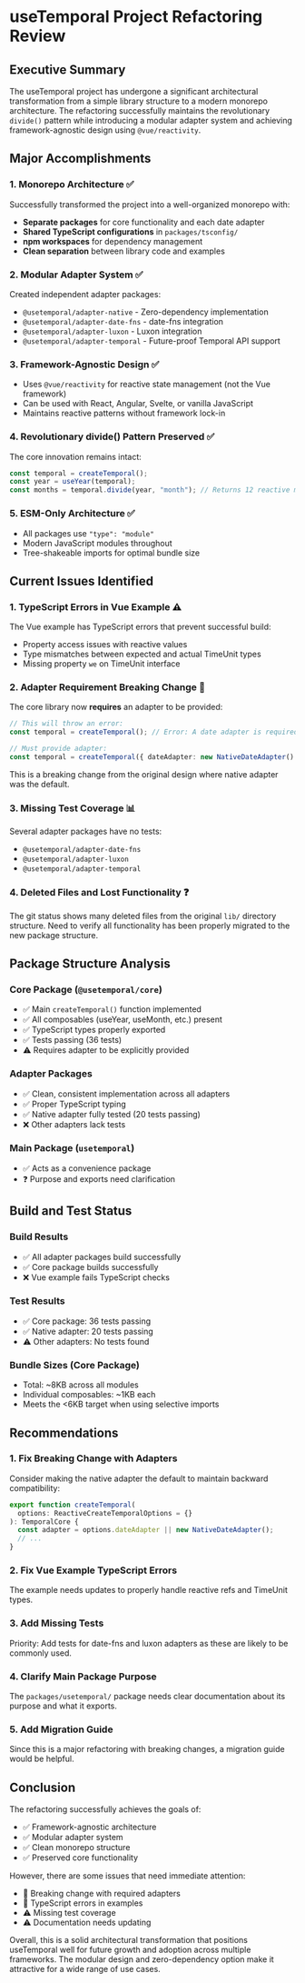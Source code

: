 # useTemporal Project Refactoring Review

## Executive Summary

The useTemporal project has undergone a significant architectural transformation from a simple library structure to a modern monorepo architecture. The refactoring successfully maintains the revolutionary `divide()` pattern while introducing a modular adapter system and achieving framework-agnostic design using `@vue/reactivity`.

## Major Accomplishments

### 1. Monorepo Architecture ✅

Successfully transformed the project into a well-organized monorepo with:

- **Separate packages** for core functionality and each date adapter
- **Shared TypeScript configurations** in `packages/tsconfig/`
- **npm workspaces** for dependency management
- **Clean separation** between library code and examples

### 2. Modular Adapter System ✅

Created independent adapter packages:

- `@usetemporal/adapter-native` - Zero-dependency implementation
- `@usetemporal/adapter-date-fns` - date-fns integration
- `@usetemporal/adapter-luxon` - Luxon integration
- `@usetemporal/adapter-temporal` - Future-proof Temporal API support

### 3. Framework-Agnostic Design ✅

- Uses `@vue/reactivity` for reactive state management (not the Vue framework)
- Can be used with React, Angular, Svelte, or vanilla JavaScript
- Maintains reactive patterns without framework lock-in

### 4. Revolutionary divide() Pattern Preserved ✅

The core innovation remains intact:

```typescript
const temporal = createTemporal();
const year = useYear(temporal);
const months = temporal.divide(year, "month"); // Returns 12 reactive month units
```

### 5. ESM-Only Architecture ✅

- All packages use `"type": "module"`
- Modern JavaScript modules throughout
- Tree-shakeable imports for optimal bundle size

## Current Issues Identified

### 1. TypeScript Errors in Vue Example ⚠️

The Vue example has TypeScript errors that prevent successful build:

- Property access issues with reactive values
- Type mismatches between expected and actual TimeUnit types
- Missing property `we` on TimeUnit interface

### 2. Adapter Requirement Breaking Change 🔴

The core library now **requires** an adapter to be provided:

```typescript
// This will throw an error:
const temporal = createTemporal(); // Error: A date adapter is required

// Must provide adapter:
const temporal = createTemporal({ dateAdapter: new NativeDateAdapter() });
```

This is a breaking change from the original design where native adapter was the default.

### 3. Missing Test Coverage 📊

Several adapter packages have no tests:

- `@usetemporal/adapter-date-fns`
- `@usetemporal/adapter-luxon`
- `@usetemporal/adapter-temporal`

### 4. Deleted Files and Lost Functionality ❓

The git status shows many deleted files from the original `lib/` directory structure. Need to verify all functionality has been properly migrated to the new package structure.

## Package Structure Analysis

### Core Package (`@usetemporal/core`)

- ✅ Main `createTemporal()` function implemented
- ✅ All composables (useYear, useMonth, etc.) present
- ✅ TypeScript types properly exported
- ✅ Tests passing (36 tests)
- ⚠️ Requires adapter to be explicitly provided

### Adapter Packages

- ✅ Clean, consistent implementation across all adapters
- ✅ Proper TypeScript typing
- ✅ Native adapter fully tested (20 tests passing)
- ❌ Other adapters lack tests

### Main Package (`usetemporal`)

- ✅ Acts as a convenience package
- ❓ Purpose and exports need clarification

## Build and Test Status

### Build Results

- ✅ All adapter packages build successfully
- ✅ Core package builds successfully
- ❌ Vue example fails TypeScript checks

### Test Results

- ✅ Core package: 36 tests passing
- ✅ Native adapter: 20 tests passing
- ⚠️ Other adapters: No tests found

### Bundle Sizes (Core Package)

- Total: ~8KB across all modules
- Individual composables: ~1KB each
- Meets the <6KB target when using selective imports

## Recommendations

### 1. Fix Breaking Change with Adapters

Consider making the native adapter the default to maintain backward compatibility:

```typescript
export function createTemporal(
  options: ReactiveCreateTemporalOptions = {}
): TemporalCore {
  const adapter = options.dateAdapter || new NativeDateAdapter();
  // ...
}
```

### 2. Fix Vue Example TypeScript Errors

The example needs updates to properly handle reactive refs and TimeUnit types.

### 3. Add Missing Tests

Priority: Add tests for date-fns and luxon adapters as these are likely to be commonly used.

### 4. Clarify Main Package Purpose

The `packages/usetemporal/` package needs clear documentation about its purpose and what it exports.

### 5. Add Migration Guide

Since this is a major refactoring with breaking changes, a migration guide would be helpful.

## Conclusion

The refactoring successfully achieves the goals of:

- ✅ Framework-agnostic architecture
- ✅ Modular adapter system
- ✅ Clean monorepo structure
- ✅ Preserved core functionality

However, there are some issues that need immediate attention:

- 🔴 Breaking change with required adapters
- 🔴 TypeScript errors in examples
- ⚠️ Missing test coverage
- ⚠️ Documentation needs updating

Overall, this is a solid architectural transformation that positions useTemporal well for future growth and adoption across multiple frameworks. The modular design and zero-dependency option make it attractive for a wide range of use cases.
